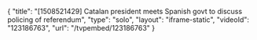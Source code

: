 {
    "title": "[1508521429] Catalan president meets Spanish govt to discuss policing of referendum",
    "type": "solo",
    "layout": "iframe-static",
    "videoId": "123186763",
    "url": "\/tvpembed\/123186763"
}
